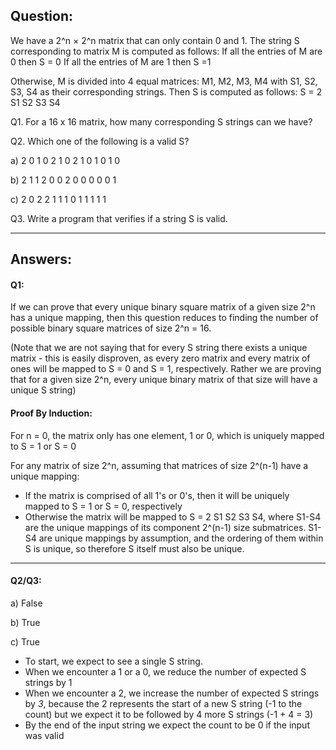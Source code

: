 ## Question:
We have a 2^n × 2^n matrix that can only contain 0 and 1. The string S corresponding to matrix M is computed as follows:
If all the entries of M are 0 then S = 0
If all the entries of M are 1 then S =1

Otherwise, M is divided into 4 equal matrices: M1, M2, M3, M4 with S1, S2, S3, S4 as their corresponding strings. Then S is computed as follows:
S = 2 S1 S2 S3 S4

Q1. For a 16 x 16 matrix, how many corresponding S strings can we have?

Q2. Which one of the following is a valid S?

a) 2 0 1 0 2 1 0 2 1 0 1 0 1 0

b) 2 1 1 2 0 0 2 0 0 0 0 0 1

c) 2 0 2 2 1 1 1 0 1 1 1 1 1

Q3. Write a program that verifies if a string S is valid.

---
## Answers:

#### Q1: 

If we can prove that every unique binary square matrix of a given size 2^n has a unique mapping, then this question reduces to finding the number of possible binary square matrices of size 2^n = 16.

(Note that we are not saying that for every S string there exists a unique matrix - this is easily disproven, as every zero matrix and every matrix of ones will be mapped to S = 0 and S = 1, respectively. Rather we are proving that for a given size 2^n, every unique binary matrix of that size will have a unique S string)

#### Proof By Induction:

For n = 0, the matrix only has one element, 1 or 0, which is uniquely mapped to S = 1 or S = 0

For any matrix of size 2^n, assuming that matrices of size 2^(n-1) have a unique mapping:
  * If the matrix is comprised of all 1's or 0's, then it will be uniquely mapped to S = 1 or S = 0, respectively
  * Otherwise the matrix will be mapped to S = 2 S1 S2 S3 S4, where S1-S4 are the unique mappings of its component 2^(n-1) size submatrices. S1-S4 are unique mappings by assumption, and the ordering of them within S is unique, so therefore S itself must also be unique.
  
---
#### Q2/Q3:

a) False

b) True

c) True


* To start, we expect to see a single S string.
* When we encounter a 1 or a 0, we reduce the number of expected S strings by 1
* When we encounter a 2, we increase the number of expected S strings by *3*, because the 2 represents the start of a new S string (-1 to the count) but we expect it to be followed by 4 more S strings (-1 + 4 = 3)
* By the end of the input string we expect the count to be 0 if the input was valid




